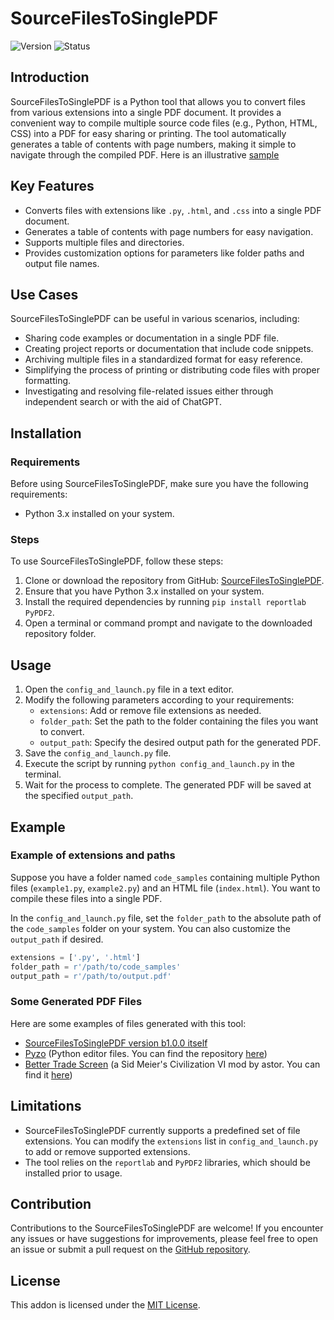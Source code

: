 # SourceFilesToSinglePDF

![Version](https://img.shields.io/badge/version-v1.0.0-beta-blue.svg)
![Status](https://img.shields.io/badge/status-beta-orange.svg)

## Introduction
SourceFilesToSinglePDF is a Python tool that allows you to convert files from various extensions into a single PDF document. It provides a convenient way to compile multiple source code files (e.g., Python, HTML, CSS) into a PDF for easy sharing or printing. The tool automatically generates a table of contents with page numbers, making it simple to navigate through the compiled PDF.
Here is an illustrative [sample](https://github.com/Vilnante/SourceFilesToSinglePDF/files/11645248/SourceFilesToSinglePDF.pdf)

## Key Features
- Converts files with extensions like `.py`, `.html`, and `.css` into a single PDF document.
- Generates a table of contents with page numbers for easy navigation.
- Supports multiple files and directories.
- Provides customization options for parameters like folder paths and output file names.

## Use Cases

SourceFilesToSinglePDF can be useful in various scenarios, including:
- Sharing code examples or documentation in a single PDF file.
- Creating project reports or documentation that include code snippets.
- Archiving multiple files in a standardized format for easy reference.
- Simplifying the process of printing or distributing code files with proper formatting.
- Investigating and resolving file-related issues either through independent search or with the aid of ChatGPT.

## Installation

### Requirements
Before using SourceFilesToSinglePDF, make sure you have the following requirements:

- Python 3.x installed on your system.

### Steps

To use SourceFilesToSinglePDF, follow these steps:

1. Clone or download the repository from GitHub: [SourceFilesToSinglePDF]([link_to_repository](https://github.com/Vilnante/SourceFilesToSinglePDF/)).
2. Ensure that you have Python 3.x installed on your system.
3. Install the required dependencies by running `pip install reportlab PyPDF2`.
4. Open a terminal or command prompt and navigate to the downloaded repository folder.


## Usage
1. Open the `config_and_launch.py` file in a text editor.
2. Modify the following parameters according to your requirements:
   - `extensions`: Add or remove file extensions as needed.
   - `folder_path`: Set the path to the folder containing the files you want to convert.
   - `output_path`: Specify the desired output path for the generated PDF.
3. Save the `config_and_launch.py` file.
4. Execute the script by running `python config_and_launch.py` in the terminal.
5. Wait for the process to complete. The generated PDF will be saved at the specified `output_path`.

## Example

### Example of extensions and paths
Suppose you have a folder named `code_samples` containing multiple Python files (`example1.py`, `example2.py`) and an HTML file (`index.html`). You want to compile these files into a single PDF.

In the `config_and_launch.py` file, set the `folder_path` to the absolute path of the `code_samples` folder on your system. You can also customize the `output_path` if desired.

```python
extensions = ['.py', '.html']
folder_path = r'/path/to/code_samples'
output_path = r'/path/to/output.pdf'
```

### Some Generated PDF Files

Here are some examples of files generated with this tool:

- [SourceFilesToSinglePDF version b1.0.0 itself](https://github.com/Vilnante/SourceFilesToSinglePDF/files/11645248/SourceFilesToSinglePDF.pdf)
- [Pyzo](https://github.com/Vilnante/SourceFilesToSinglePDF/files/11645249/Pyzo.pdf) (Python editor files. You can find the repository [here](https://github.com/pyzo/pyzo))
- [Better Trade Screen](https://github.com/Vilnante/SourceFilesToSinglePDF/files/11645277/ModCivVI.pdf) (a Sid Meier's Civilization VI mod by astor. You can find it [here](https://steamcommunity.com/sharedfiles/filedetails/?id=873246701))

## Limitations
- SourceFilesToSinglePDF currently supports a predefined set of file extensions. You can modify the `extensions` list in `config_and_launch.py` to add or remove supported extensions.
- The tool relies on the `reportlab` and `PyPDF2` libraries, which should be installed prior to usage.

## Contribution
Contributions to the SourceFilesToSinglePDF are welcome! If you encounter any issues or have suggestions for improvements, please feel free to open an issue or submit a pull request on the [GitHub repository](https://github.com/Vilnante/SourceFilesToSinglePDF/).

## License
This addon is licensed under the [MIT License](LICENSE).
